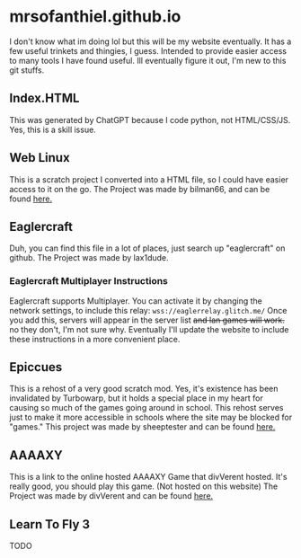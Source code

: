 # mrsofanthiel.github.io
I don't know what im doing lol but this will be my website eventually.
It has a few useful trinkets and thingies, I guess.
Intended to provide easier access to many tools I have found useful.
Ill eventually figure it out, I'm new to this git stuffs.
## Index.HTML
This was generated by ChatGPT because I code python, not HTML/CSS/JS.
Yes, this is a skill issue.
## Web Linux
This is a scratch project I converted into a HTML file, so I could have easier access to it on the go.
The Project was made by bilman66, and can be found [here.](https://scratch.mit.edu/projects/892602496)
## Eaglercraft
Duh, you can find this file in a lot of places, just search up "eaglercraft" on github.
The Project was made by lax1dude.
### Eaglercraft Multiplayer Instructions
Eaglercraft supports Multiplayer. You can activate it by changing the network settings, to include this relay:
`wss://eaglerrelay.glitch.me/`
Once you add this, servers will appear in the server list ~~and lan games will work.~~ no they don't, I'm not sure why.
Eventually I'll update the website to include these instructions in a more convenient place.
## Epiccues
This is a rehost of a very good scratch mod. Yes, it's existence has been invalidated by Turbowarp, but it holds a special place in my heart for causing so much of the games going around in school.
This rehost serves just to make it more accessible in schools where the site may be blocked for "games."
This project was made by sheeptester and can be found [here.](https://sheeptester.github.io/scratch-gui/)
## AAAAXY
This is a link to the online hosted AAAAXY Game that divVerent hosted. It's really good, you should play this game. (Not hosted on this website)
The Project was made by divVerent and can be found [here.](https://github.com/divVerent/aaaaxy)
## Learn To Fly 3
TODO
